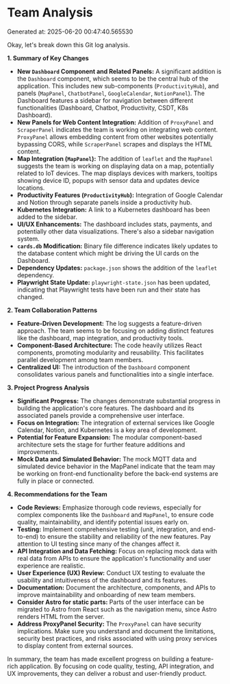 # Team Analysis
Generated at: 2025-06-20 00:47:40.565530

Okay, let's break down this Git log analysis.

**1. Summary of Key Changes**

*   **New `Dashboard` Component and Related Panels:** A significant addition is the `Dashboard` component, which seems to be the central hub of the application. This includes new sub-components (`ProductivityHub`), and panels (`MapPanel`, `ChatbotPanel`, `GoogleCalendar`, `NotionPanel`). The Dashboard features a sidebar for navigation between different functionalities (Dashboard, Chatbot, Productivity, CSDT, K8s Dashboard).
*   **New Panels for Web Content Integration:** Addition of `ProxyPanel` and `ScraperPanel` indicates the team is working on integrating web content. `ProxyPanel` allows embedding content from other websites potentially bypassing CORS, while `ScraperPanel` scrapes and displays the HTML content.
*   **Map Integration (`MapPanel`):** The addition of `leaflet` and the `MapPanel` suggests the team is working on displaying data on a map, potentially related to IoT devices. The map displays devices with markers, tooltips showing device ID, popups with sensor data and updates device locations.
*   **Productivity Features (`ProductivityHub`):** Integration of Google Calendar and Notion through separate panels inside a productivity hub.
*   **Kubernetes Integration:** A link to a Kubernetes dashboard has been added to the sidebar.
*   **UI/UX Enhancements:** The dashboard includes stats, payments, and potentially other data visualizations. There's also a sidebar navigation system.
*   **`cards.db` Modification:** Binary file difference indicates likely updates to the database content which might be driving the UI cards on the Dashboard.
*   **Dependency Updates:** `package.json` shows the addition of the `leaflet` dependency.
*   **Playwright State Update:** `playwright-state.json` has been updated, indicating that Playwright tests have been run and their state has changed.

**2. Team Collaboration Patterns**

*   **Feature-Driven Development:** The log suggests a feature-driven approach. The team seems to be focusing on adding distinct features like the dashboard, map integration, and productivity tools.
*   **Component-Based Architecture:** The code heavily utilizes React components, promoting modularity and reusability. This facilitates parallel development among team members.
*   **Centralized UI:** The introduction of the `Dashboard` component consolidates various panels and functionalities into a single interface.

**3. Project Progress Analysis**

*   **Significant Progress:** The changes demonstrate substantial progress in building the application's core features. The dashboard and its associated panels provide a comprehensive user interface.
*   **Focus on Integration:** The integration of external services like Google Calendar, Notion, and Kubernetes is a key area of development.
*   **Potential for Feature Expansion:** The modular component-based architecture sets the stage for further feature additions and improvements.
*   **Mock Data and Simulated Behavior:** The mock MQTT data and simulated device behavior in the MapPanel indicate that the team may be working on front-end functionality before the back-end systems are fully in place or connected.

**4. Recommendations for the Team**

*   **Code Reviews:** Emphasize thorough code reviews, especially for complex components like the `Dashboard` and `MapPanel`, to ensure code quality, maintainability, and identify potential issues early on.
*   **Testing:** Implement comprehensive testing (unit, integration, and end-to-end) to ensure the stability and reliability of the new features. Pay attention to UI testing since many of the changes affect it.
*   **API Integration and Data Fetching:** Focus on replacing mock data with real data from APIs to ensure the application's functionality and user experience are realistic.
*   **User Experience (UX) Review:** Conduct UX testing to evaluate the usability and intuitiveness of the dashboard and its features.
*   **Documentation:** Document the architecture, components, and APIs to improve maintainability and onboarding of new team members.
*   **Consider Astro for static parts:** Parts of the user interface can be migrated to Astro from React such as the navigation menu, since Astro renders HTML from the server.
*   **Address ProxyPanel Security:** The `ProxyPanel` can have security implications. Make sure you understand and document the limitations, security best practices, and risks associated with using proxy services to display content from external sources.

In summary, the team has made excellent progress on building a feature-rich application. By focusing on code quality, testing, API integration, and UX improvements, they can deliver a robust and user-friendly product.
